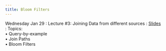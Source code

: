 ```yaml
---
title: Bloom Filters
---
```

Wednesday Jan 29
: Lecture #3: Joining Data from different sources
  : [Slides](https://docs.google.com/presentation/d/1HruXFnbdrPnlayAbEQdPbotLlx5K0zfr/edit?usp=sharing&ouid=107445138954532774881&rtpof=true&sd=true)
: Topics:  <br> &#x2022; Query-by-example <br> &#x2022; Join Paths <br> &#x2022; Bloom Filters <br> 


